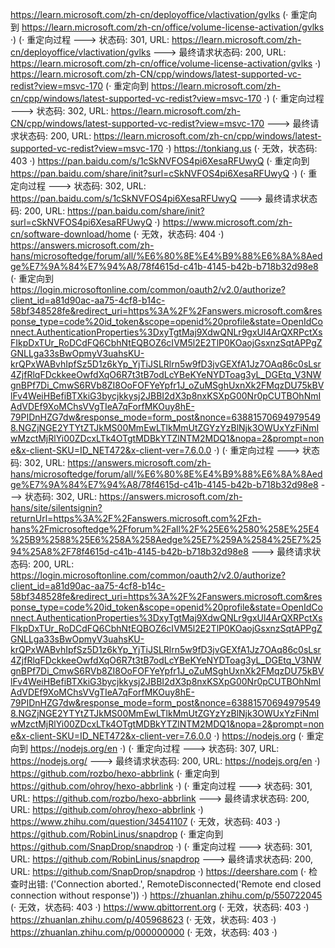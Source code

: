 https://learn.microsoft.com/zh-cn/deployoffice/vlactivation/gvlks (· 重定向到 https://learn.microsoft.com/zh-cn/office/volume-license-activation/gvlks ·)
(· 重定向过程 ---> 状态码: 301, URL: https://learn.microsoft.com/zh-cn/deployoffice/vlactivation/gvlks ---> 最终请求状态码: 200, URL: https://learn.microsoft.com/zh-cn/office/volume-license-activation/gvlks ·)
https://learn.microsoft.com/zh-CN/cpp/windows/latest-supported-vc-redist?view=msvc-170 (· 重定向到 https://learn.microsoft.com/zh-cn/cpp/windows/latest-supported-vc-redist?view=msvc-170 ·)
(· 重定向过程 ---> 状态码: 302, URL: https://learn.microsoft.com/zh-CN/cpp/windows/latest-supported-vc-redist?view=msvc-170 ---> 最终请求状态码: 200, URL: https://learn.microsoft.com/zh-cn/cpp/windows/latest-supported-vc-redist?view=msvc-170 ·)
https://tonkiang.us (· 无效，状态码: 403 ·)
https://pan.baidu.com/s/1cSkNVFOS4pi6XesaRFUwyQ (· 重定向到 https://pan.baidu.com/share/init?surl=cSkNVFOS4pi6XesaRFUwyQ ·)
(· 重定向过程 ---> 状态码: 302, URL: https://pan.baidu.com/s/1cSkNVFOS4pi6XesaRFUwyQ ---> 最终请求状态码: 200, URL: https://pan.baidu.com/share/init?surl=cSkNVFOS4pi6XesaRFUwyQ ·)
https://www.microsoft.com/zh-cn/software-download/home (· 无效，状态码: 404 ·)
https://answers.microsoft.com/zh-hans/microsoftedge/forum/all/%E6%80%8E%E4%B9%88%E6%8A%8Aedge%E7%9A%84%E7%94%A8/78f4615d-c41b-4145-b42b-b718b32d98e8 (· 重定向到 https://login.microsoftonline.com/common/oauth2/v2.0/authorize?client_id=a81d90ac-aa75-4cf8-b14c-58bf348528fe&redirect_uri=https%3A%2F%2Fanswers.microsoft.com&response_type=code%20id_token&scope=openid%20profile&state=OpenIdConnect.AuthenticationProperties%3DxyTgtMaj9XdwQNLr9gxUl4ArQXRPctXsFIkpDxTUr_RoDCdFQ6CbhNtEQBOZ6cIVM5l2E2TlP0KOaojGsxnzSqtAPPgZGNLLga33sBwOpmyV3uahsKU-krQPxWABvhIpfSz5D1z6kYp_YjTiJSLRlrn5w9fD3jvGEXfA1Jz7OAq86c0sLsr4ZjfRlqFDckkeeOwfdXqO6R7t3tB7odLcYBeKYeNYDToag3yL_DGEtq_V3NWgnBPf7Di_CmwS6RVb8ZI8OoFOFYeYpfr1J_oZuMSghUxnXk2FMqzDU75kBVlFv4WeiHBefiBTXkiG3bycjkkysj2JBBI2dX3p8nxKSXpG00Nr0pCUTBOhNmIAdVDEf9XoMChsVVgTIeA7qForfMKOuy8hE-79PIDnHZG7dw&response_mode=form_post&nonce=638815706949795498.NGZjNGE2YTYtZTJkMS00MmEwLTlkMmUtZGYzYzBlNjk3OWUxYzFiNmIwMzctMjRlYi00ZDcxLTk4OTgtMDBkYTZlNTM2MDQ1&nopa=2&prompt=none&x-client-SKU=ID_NET472&x-client-ver=7.6.0.0 ·)
(· 重定向过程 ---> 状态码: 302, URL: https://answers.microsoft.com/zh-hans/microsoftedge/forum/all/%E6%80%8E%E4%B9%88%E6%8A%8Aedge%E7%9A%84%E7%94%A8/78f4615d-c41b-4145-b42b-b718b32d98e8 ---> 状态码: 302, URL: https://answers.microsoft.com/zh-hans/site/silentsignin?returnUrl=https%3A%2F%2Fanswers.microsoft.com%2Fzh-hans%2Fmicrosoftedge%2Fforum%2Fall%2F%25E6%2580%258E%25E4%25B9%2588%25E6%258A%258Aedge%25E7%259A%2584%25E7%2594%25A8%2F78f4615d-c41b-4145-b42b-b718b32d98e8 ---> 最终请求状态码: 200, URL: https://login.microsoftonline.com/common/oauth2/v2.0/authorize?client_id=a81d90ac-aa75-4cf8-b14c-58bf348528fe&redirect_uri=https%3A%2F%2Fanswers.microsoft.com&response_type=code%20id_token&scope=openid%20profile&state=OpenIdConnect.AuthenticationProperties%3DxyTgtMaj9XdwQNLr9gxUl4ArQXRPctXsFIkpDxTUr_RoDCdFQ6CbhNtEQBOZ6cIVM5l2E2TlP0KOaojGsxnzSqtAPPgZGNLLga33sBwOpmyV3uahsKU-krQPxWABvhIpfSz5D1z6kYp_YjTiJSLRlrn5w9fD3jvGEXfA1Jz7OAq86c0sLsr4ZjfRlqFDckkeeOwfdXqO6R7t3tB7odLcYBeKYeNYDToag3yL_DGEtq_V3NWgnBPf7Di_CmwS6RVb8ZI8OoFOFYeYpfr1J_oZuMSghUxnXk2FMqzDU75kBVlFv4WeiHBefiBTXkiG3bycjkkysj2JBBI2dX3p8nxKSXpG00Nr0pCUTBOhNmIAdVDEf9XoMChsVVgTIeA7qForfMKOuy8hE-79PIDnHZG7dw&response_mode=form_post&nonce=638815706949795498.NGZjNGE2YTYtZTJkMS00MmEwLTlkMmUtZGYzYzBlNjk3OWUxYzFiNmIwMzctMjRlYi00ZDcxLTk4OTgtMDBkYTZlNTM2MDQ1&nopa=2&prompt=none&x-client-SKU=ID_NET472&x-client-ver=7.6.0.0 ·)
https://nodejs.org (· 重定向到 https://nodejs.org/en ·)
(· 重定向过程 ---> 状态码: 307, URL: https://nodejs.org/ ---> 最终请求状态码: 200, URL: https://nodejs.org/en ·)
https://github.com/rozbo/hexo-abbrlink (· 重定向到 https://github.com/ohroy/hexo-abbrlink ·)
(· 重定向过程 ---> 状态码: 301, URL: https://github.com/rozbo/hexo-abbrlink ---> 最终请求状态码: 200, URL: https://github.com/ohroy/hexo-abbrlink ·)
https://www.zhihu.com/question/34541107 (· 无效，状态码: 403 ·)
https://github.com/RobinLinus/snapdrop (· 重定向到 https://github.com/SnapDrop/snapdrop ·)
(· 重定向过程 ---> 状态码: 301, URL: https://github.com/RobinLinus/snapdrop ---> 最终请求状态码: 200, URL: https://github.com/SnapDrop/snapdrop ·)
https://deershare.com (· 检查时出错: ('Connection aborted.', RemoteDisconnected('Remote end closed connection without response')) ·)
https://zhuanlan.zhihu.com/p/550722045 (· 无效，状态码: 403 ·)
https://www.qbittorrent.org (· 无效，状态码: 403 ·)
https://zhuanlan.zhihu.com/p/405968623 (· 无效，状态码: 403 ·)
https://zhuanlan.zhihu.com/p/000000000 (· 无效，状态码: 403 ·)
